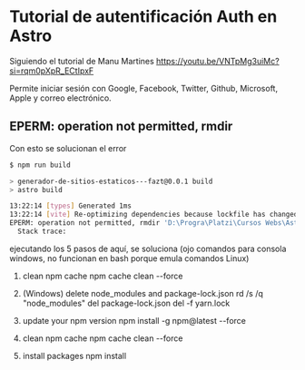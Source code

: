 # Tutorial de autentificación Auth en Astro

Siguiendo el tutorial de Manu Martines
https://youtu.be/VNTpMg3uiMc?si=rqm0pXpR_ECtIpxF

Permite iniciar sesión con Google, Facebook, Twitter, Github, Microsoft, Apple y correo electrónico.




## EPERM: operation not permitted, rmdir
Con esto se solucionan el error
```sh
$ npm run build

> generador-de-sitios-estaticos---fazt@0.0.1 build
> astro build

13:22:14 [types] Generated 1ms
13:22:14 [vite] Re-optimizing dependencies because lockfile has changed
EPERM: operation not permitted, rmdir 'D:\Progra\Platzi\Cursos Webs\Astro-Desarrollo-web\node_modules\.vite\deps'
  Stack trace:

```

ejecutando los 5 pasos de aquí, se soluciona (ojo comandos para consola windows, no funcionan en bash porque emula comandos Linux)

1) clean npm cache
npm cache clean --force

2) (Windows) delete node_modules and package-lock.json
rd /s /q "node_modules"
del package-lock.json
del -f yarn.lock

3) update your npm version
npm install -g npm@latest --force

4) clean npm cache
npm cache clean --force

5) install packages
npm install

